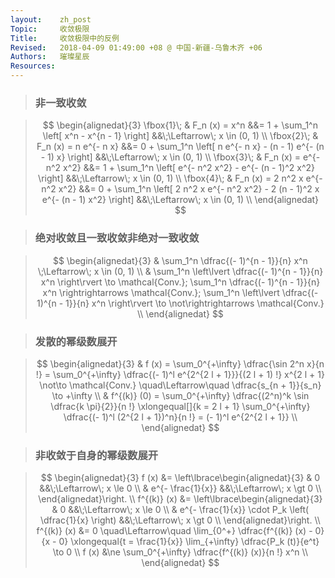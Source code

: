 ```yaml
---
layout:    zh_post
Topic:     收敛极限
Title:     收敛极限中的反例
Revised:   2018-04-09 01:49:00 +08 @ 中国-新疆-乌鲁木齐 +06
Authors:   璀璨星辰
Resources:
---
```


> ### 非一致收敛

> $$
> \begin{alignedat}{3}
> \fbox{1}\; & F_n (x) = x^n                   &&= 1 + \sum_1^n \left[ x^n - x^{n - 1} \right]                                         &&\;\Leftarrow\; x \in (0, 1) \\
> \fbox{2}\; & F_n (x) = n e^{- n x}           &&= 0 + \sum_1^n \left[ n e^{- n x} - (n - 1) e^{- (n - 1) x} \right]                   &&\;\Leftarrow\; x \in (0, 1) \\
> \fbox{3}\; & F_n (x) = e^{- n^2 x^2}         &&= 1 + \sum_1^n \left[ e^{- n^2 x^2} - e^{- (n - 1)^2 x^2} \right]                     &&\;\Leftarrow\; x \in (0, 1) \\
> \fbox{4}\; & F_n (x) = 2 n^2 x e^{- n^2 x^2} &&= 0 + \sum_1^n \left[ 2 n^2 x e^{- n^2 x^2} - 2 (n - 1)^2 x e^{- (n - 1) x^2} \right] &&\;\Leftarrow\; x \in (0, 1) \\
> \end{alignedat}
> $$
>

> ### 绝对收敛且一致收敛非绝对一致收敛

> $$
> \begin{alignedat}{3}
> & \sum_1^n \dfrac{(- 1)^{n - 1}}{n} x^n \;\Leftarrow\; x \in (0, 1) \\
> & \sum_1^n \left\lvert \dfrac{(- 1)^{n - 1}}{n} x^n \right\rvert \to \mathcal{Conv.}; \sum_1^n \dfrac{(- 1)^{n - 1}}{n} x^n \rightrightarrows \mathcal{Conv.}; \sum_1^n \left\lvert \dfrac{(- 1)^{n - 1}}{n} x^n \right\rvert \to \not\rightrightarrows \mathcal{Conv.} \\
> \end{alignedat}
> $$
>

> ### 发散的幂级数展开

> $$
> \begin{alignedat}{3}
> & f (x) = \sum_0^{+\infty} \dfrac{\sin 2^n x}{n !} = \sum_0^{+\infty} \dfrac{(- 1)^l e^{2^{2 l + 1}}}{(2 l + 1) !} x^{2 l + 1} \not\to \mathcal{Conv.} \quad\Leftarrow\quad \dfrac{s_{n + 1}}{s_n} \to +\infty \\
> & f^{(k)} (0) = \sum_0^{+\infty} \dfrac{(2^n)^k \sin \dfrac{k \pi}{2}}{n !} \xlongequal[]{k = 2 l + 1} \sum_0^{+\infty} \dfrac{(- 1)^l (2^{2 l + 1})^n}{n !} = (- 1)^l e^{2^{2 l + 1}} \\
> \end{alignedat}
> $$
>

> ### 非收敛于自身的幂级数展开

> $$
> \begin{alignedat}{3}
>       f (x) &= \left\lbrace\begin{alignedat}{3}
>                & 0                 &&\;\Leftarrow\; x \le 0 \\
>                & e^{- \frac{1}{x}} &&\;\Leftarrow\; x \gt 0 \\
>                \end{alignedat}\right. \\
> f^{(k)} (x) &= \left\lbrace\begin{alignedat}{3}
>                & 0                                                       &&\;\Leftarrow\; x \le 0 \\
>                & e^{- \frac{1}{x}} \cdot P_k \left( \dfrac{1}{x} \right) &&\;\Leftarrow\; x \gt 0 \\
>                \end{alignedat}\right. \\
> f^{(k)} (x) &= 0 \quad\Leftarrow\quad \lim_{0^+} \dfrac{f^{(k)} (x) - 0}{x - 0} \xlongequal{t = \frac{1}{x}} \lim_{+\infty} \dfrac{P_k (t)}{e^t} \to 0 \\
>       f (x) &\ne \sum_0^{+\infty} \dfrac{f^{(k)} (x)}{n !} x^n \\
> \end{alignedat}
> $$
>